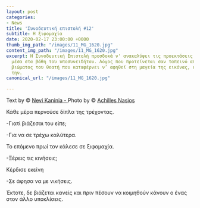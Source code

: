 ```yaml
---
layout: post
categories:
- News
title: 'Συνοδευτική επιστολή #12'
subtitle: Η ξιφομαχία
date: 2020-02-17 23:00:00 +0000
thumb_img_path: "/images/11_MG_1620.jpg"
content_img_path: "/images/11_MG_1620.jpg"
excerpt: Η Συνοδευτική Επιστολή προσδοκά ν' ανακαλύψει τις προεκτάσεις της εικόνας
  μέσα στα βάθη του υποσυνειδήτου. Λόγος που προτείνεται σαν ταπεινό απαύγασμα του
  βιώματος του θεατή που καταφέρνει ν’ αφηθεί στη μαγεία της εικόνας, επαναδημιουργώντας
  την.
canonical_url: "/images/11_MG_1620.jpg"

---
```

Text by © <a href="https://www.facebook.com/nevi.kaninia" target="blank">Nevi Kaninia - </a>Photo by © <a href="https://anikon.org/" target="blank">Achilles Nasios</a>

Κάθε μέρα περνούσε δίπλα της τρέχοντας.

\-Γιατί βιάζεσαι του είπε;

\-Για να σε τρέχω καλύτερα.

Το επόμενο πρωί τον κάλεσε σε ξιφομαχία.

\-Ξέρεις τις κινήσεις;

Κέρδισε εκείνη

\-Σε άφησα να με νικήσεις.

Έκτοτε, δε βιάζεται κανείς και πριν πέσουν να κοιμηθούν κάνουν ο ένας στον άλλο υποκλίσεις.